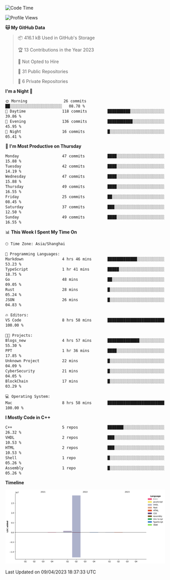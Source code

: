 <!--START_SECTION:waka-->
![Code Time](http://img.shields.io/badge/Code%20Time-8%20hrs%2058%20mins-blue)

![Profile Views](http://img.shields.io/badge/Profile%20Views-41-blue)

**🐱 My GitHub Data** 

> 📦 416.1 kB Used in GitHub's Storage 
 > 
> 🏆 13 Contributions in the Year 2023
 > 
> 🚫 Not Opted to Hire
 > 
> 📜 31 Public Repositories 
 > 
> 🔑 6 Private Repositories 
 > 
**I'm a Night 🦉** 

```text
🌞 Morning                26 commits          ██░░░░░░░░░░░░░░░░░░░░░░░   08.78 % 
🌆 Daytime                118 commits         ██████████░░░░░░░░░░░░░░░   39.86 % 
🌃 Evening                136 commits         ███████████░░░░░░░░░░░░░░   45.95 % 
🌙 Night                  16 commits          █░░░░░░░░░░░░░░░░░░░░░░░░   05.41 % 
```
📅 **I'm Most Productive on Thursday** 

```text
Monday                   47 commits          ████░░░░░░░░░░░░░░░░░░░░░   15.88 % 
Tuesday                  42 commits          ████░░░░░░░░░░░░░░░░░░░░░   14.19 % 
Wednesday                47 commits          ████░░░░░░░░░░░░░░░░░░░░░   15.88 % 
Thursday                 49 commits          ████░░░░░░░░░░░░░░░░░░░░░   16.55 % 
Friday                   25 commits          ██░░░░░░░░░░░░░░░░░░░░░░░   08.45 % 
Saturday                 37 commits          ███░░░░░░░░░░░░░░░░░░░░░░   12.50 % 
Sunday                   49 commits          ████░░░░░░░░░░░░░░░░░░░░░   16.55 % 
```


📊 **This Week I Spent My Time On** 

```text
🕑︎ Time Zone: Asia/Shanghai

💬 Programming Languages: 
Markdown                 4 hrs 46 mins       █████████████░░░░░░░░░░░░   53.23 % 
TypeScript               1 hr 41 mins        █████░░░░░░░░░░░░░░░░░░░░   18.75 % 
Go                       48 mins             ██░░░░░░░░░░░░░░░░░░░░░░░   09.05 % 
Rust                     28 mins             █░░░░░░░░░░░░░░░░░░░░░░░░   05.24 % 
JSON                     26 mins             █░░░░░░░░░░░░░░░░░░░░░░░░   04.83 % 

🔥 Editors: 
VS Code                  8 hrs 58 mins       █████████████████████████   100.00 % 

🐱‍💻 Projects: 
Blogs_new                4 hrs 57 mins       ██████████████░░░░░░░░░░░   55.30 % 
PPT                      1 hr 36 mins        ████░░░░░░░░░░░░░░░░░░░░░   17.85 % 
Unknown Project          22 mins             █░░░░░░░░░░░░░░░░░░░░░░░░   04.09 % 
CyberSecurity            21 mins             █░░░░░░░░░░░░░░░░░░░░░░░░   04.05 % 
BlockChain               17 mins             █░░░░░░░░░░░░░░░░░░░░░░░░   03.29 % 

💻 Operating System: 
Mac                      8 hrs 58 mins       █████████████████████████   100.00 % 
```

**I Mostly Code in C++** 

```text
C++                      5 repos             ███████░░░░░░░░░░░░░░░░░░   26.32 % 
VHDL                     2 repos             ███░░░░░░░░░░░░░░░░░░░░░░   10.53 % 
HTML                     2 repos             ███░░░░░░░░░░░░░░░░░░░░░░   10.53 % 
Shell                    1 repo              █░░░░░░░░░░░░░░░░░░░░░░░░   05.26 % 
Assembly                 1 repo              █░░░░░░░░░░░░░░░░░░░░░░░░   05.26 % 
```



**Timeline**

![Lines of Code chart](https://raw.githubusercontent.com/xkz0777/xkz0777/master/assets/bar_graph.png)


 Last Updated on 09/04/2023 18:37:33 UTC
<!--END_SECTION:waka-->
